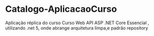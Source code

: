 # Catalogo-AplicacaoCurso
 
Aplicação réplica do curso Curso Web API ASP .NET Core Essencial , utilizando .net 5, onde abrange arquitetura limpa,e padrão repository
